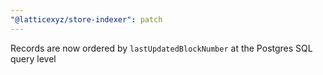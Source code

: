 ```yaml
---
"@latticexyz/store-indexer": patch
---
```


Records are now ordered by `lastUpdatedBlockNumber` at the Postgres SQL query level
